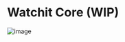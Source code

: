# Watchit Core (WIP)
![image](https://github.com/user-attachments/assets/d1064519-e5bf-4000-9b5a-22d70c7e849f)


